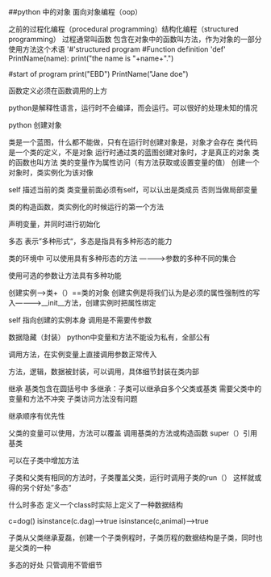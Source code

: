 ##python 中的对象
面向对象编程（oop）

之前的过程化编程（procedural programming）结构化编程（structured programming）
过程通常叫函数
包含在对象中的函数叫方法，作为对象的一部分使用方法这个术语
'#'structured program
#Function definition
'def' PrintName(name):
    print("the name is "+name+".")

#start of program
print("EBD")
PrintName("Jane doe")


函数定义必须在函数调用的上方


python是解释性语言，运行时不会编译，而会运行。可以很好的处理未知的情况

python 创建对象

类是一个蓝图，什么都不能做，只有在运行时创建对象是，对象才会存在
类代码是一个类的定义，不是对象
运行时通过类的蓝图创建对象时，才是真正的对象
类的函数也叫方法
类的变量作为属性访问（有方法获取或设置变量的值）
创建一个对象时，类实例化为该对像



self 描述当前的类
类变量前面必须有self，可以认出是类成员 否则当做局部变量


类的构造函数，类实例化的时候运行的第一个方法

声明变量，并同时进行初始化


多态
表示”多种形式“，多态是指具有多种形态的能力

类的环境中  可以使用具有多种形态的方法 ————>参数的多种不同的集合

使用可选的参数让方法具有多种功能

创建实例-->类+（）==类的对象
创建实例是将我们认为是必须的属性强制性的写入————>__init__方法，创建实例时把属性绑定


self 指向创建的实例本身
调用是不需要传参数

数据隐藏（封装）
python中变量和方法不能设为私有，全部公有

调用方法，在实例变量上直接调用参数正常传入

方法，逻辑，数据被封装，可以调用，具体细节封装在类内部



继承
基类包含在圆括号中
多继承：子类可以继承自多个父类或基类
需要父类中的变量和方法不冲突
子类访问方法没有问题

继承顺序有优先性

父类的变量可以使用，方法可以覆盖
调用基类的方法或构造函数 super（）引用基类

可以在子类中增加方法

子类和父类有相同的方法时，子类覆盖父类，运行时调用子类的run（）
这样就或得的另个好处”多态“

什么时多态
定义一个class时实际上定义了一种数据结构


c=dog()
isinstance(c.dag)-->true
isinstance(c,animal)-->true

子类从父类继承夏磊，创建一个子类例程时，子类历程的数据结构是子类，同时也是父类的一种

多态的好处
只管调用不管细节














